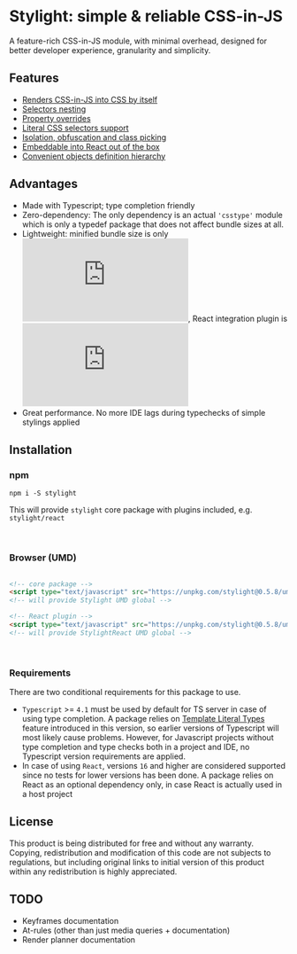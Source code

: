 # Stylight: simple & reliable CSS-in-JS

A feature-rich CSS-in-JS module, with minimal overhead, designed for better developer experience, granularity and simplicity.

## Features

- [Renders CSS-in-JS into CSS by itself](https://github.com/zelbov/stylight/blob/main/doc/Rendering.md)
- [Selectors nesting](https://github.com/zelbov/stylight/blob/main/doc/Nesting.md)
- [Property overrides](https://github.com/zelbov/stylight/blob/main/doc/Overrides.md)
- [Literal CSS selectors support](https://github.com/zelbov/stylight/blob/main/doc/Literals.md)
- [Isolation, obfuscation and class picking](https://github.com/zelbov/stylight/blob/main/doc/Stylesheets.md)
- [Embeddable into React out of the box](https://github.com/zelbov/stylight/blob/main/doc/React.md)
- [Convenient objects definition hierarchy](https://github.com/zelbov/stylight/blob/main/doc/Hierarchy.md)

## Advantages

- Made with Typescript; type completion friendly
- Zero-dependency: The only dependency is an actual `'csstype'` module which is only a typedef package that does not affect bundle sizes at all.
- Lightweight: minified bundle size is only ![stylight.min.js size](https://img.badgesize.io/https://unpkg.com/stylight@0.5.8/umd/stylight.min.js), React integration plugin is ![stylight.react.min.js size](https://img.badgesize.io/https://unpkg.com/stylight@0.5.8/umd/stylight.react.min.js)
- Great performance. No more IDE lags during typechecks of simple stylings applied

## Installation

### npm

`npm i -S stylight`

This will provide `stylight` core package with plugins included, e.g. `stylight/react`

</br>

### Browser (UMD)

```HTML

<!-- core package -->
<script type="text/javascript" src="https://unpkg.com/stylight@0.5.8/umd/stylight.min.js"></script>
<!-- will provide Stylight UMD global -->

<!-- React plugin -->
<script type="text/javascript" src="https://unpkg.com/stylight@0.5.8/umd/stylight.react.min.js"></script>
<!-- will provide StylightReact UMD global -->


```

</br>

### Requirements

There are two conditional requirements for this package to use.

- `Typescript` >= `4.1` must be used by default for TS server in case of using type completion. A package relies on [Template Literal Types](https://www.typescriptlang.org/docs/handbook/release-notes/typescript-4-1.html#template-literal-types) feature introduced in this version, so earlier versions of Typescript will most likely cause problems. However, for Javascript projects without type completion and type checks both in a project and IDE, no Typescript version requirements are applied.
- In case of using `React`, versions `16` and higher are considered supported since no tests for lower versions has been done. A package relies on React as an optional dependency only, in case React is actually used in a host project

## License

This product is being distributed for free and without any warranty. Copying, redistribution and modification of this code are not subjects to regulations, but including original links to initial version of this product within any redistribution is highly appreciated.

## TODO

- Keyframes documentation
- At-rules (other than just media queries + documentation)
- Render planner documentation
